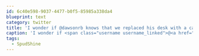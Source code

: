 ```yaml
---
id: 6c40e598-9037-4477-b0f5-85985a338da4
blueprint: text
category: twitter
title: 'I wonder if @dawsonrb knows that we replaced his desk with a cart that sells PEI-potato-salad and shine. Calling it #SpudShine'
caption: 'I wonder if <span class="username username_linked">@<a href="https://twitter.com/dawsonrb" title="Robert Dawson">dawsonrb</a></span> knows that we replaced his desk with a cart that sells PEI-potato-salad and shine. Calling it <span class="hashtag hashtag_local">#<a href="http://tweettemp.darylchymko.ca/?tag=spudshine">SpudShine</a>'
tags:
  - SpudShine
---
```

